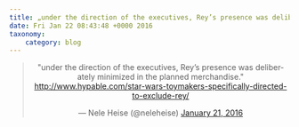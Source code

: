 ```yaml
---
title: „under the direction of the executives, Rey’s presence was deliberately minimized in the planned merchandise.“ http://www.hypable.com/star-wars-toymakers-specifically-directed-to-exclude-rey/
date: Fri Jan 22 08:43:48 +0000 2016
taxonomy:
    category: blog
---
```

<blockquote class="twitter-tweet" align="center" width="350"><p lang="en" dir="ltr">&quot;under the direction of the executives, Rey’s presence was deliberately minimized in the planned merchandise.&quot; <a href="http://www.hypable.com/star-wars-toymakers-specifically-directed-to-exclude-rey/">http://www.hypable.com/star-wars-toymakers-specifically-directed-to-exclude-rey/</a></p>&mdash; Nele Heise (@neleheise) <a href="https://twitter.com/neleheise/status/690273832746237953">January 21, 2016</a></blockquote>
